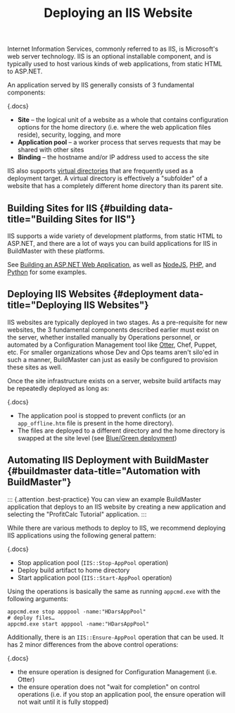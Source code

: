﻿---
title: Deploying an IIS Website
sequence: 300
keywords: buildmaster, deployments, web, iis
---

Internet Information Services, commonly referred to as IIS, is Microsoft's web server technology. IIS is an optional installable component, and is typically used to host various kinds of web applications, from static HTML to ASP.NET.

An application served by IIS generally consists of 3 fundamental components:

{.docs}
 - **Site** – the logical unit of a website as a whole that contains configuration options for the home directory (i.e. where the web application files reside), security, logging, and more
 - **Application pool** – a worker process that serves requests that may be shared with other sites
 - **Binding** – the hostname and/or IP address used to access the site

IIS also supports [virtual directories](https://docs.microsoft.com/en-us/iis/get-started/planning-your-iis-architecture/understanding-sites-applications-and-virtual-directories-on-iis#virtual-directories) that are frequently used as a deployment target. A virtual directory is effectively a "subfolder" of a website that has a completely different home directory than its parent site.

## Building Sites for IIS {#building data-title="Building Sites for IIS"}

IIS supports a wide variety of development platforms, from static HTML to ASP.NET, and there are a lot of ways you can build applications for IIS in BuildMaster with these platforms.

See [Building an ASP.NET Web Application](/docs/buildmaster/builds/platform-specific/dot-net/asp-net), as well as [NodeJS](/docs/buildmaster/builds/platform-specific/node-js), [PHP](/docs/buildmaster/builds/platform-specific/php), and [Python](/docs/buildmaster/builds/platform-specific/python) for some examples.


## Deploying IIS Websites {#deployment data-title="Deploying IIS Websites"}

IIS websites are typically deployed in two stages. As a pre-requisite for new websites, the 3 fundamental components described earlier must exist on the server, whether installed manually by Operations personnel, or automated by a Configuration Management tool like [Otter](https://inedo.com/otter), Chef, Puppet, etc. For smaller organizations whose Dev and Ops teams aren't silo'ed in such a manner, BuildMaster can just as easily be configured to provision these sites as well.

Once the site infrastructure exists on a server, website build artifacts may be repeatedly deployed as long as:

{.docs}
 - The application pool is stopped to prevent conflicts (or an  `app_offline.htm` file is present in the home directory). 
 - The files are deployed to a different directory and the home directory is swapped at the site level (see [Blue/Green deployment](/docs/buildmaster/deployments/patterns/blue-green))

## Automating IIS Deployment with BuildMaster {#buildmaster data-title="Automation with BuildMaster"}

::: {.attention .best-practice}
You can view an example BuildMaster application that deploys to an IIS website by creating a new application and selecting the "ProfitCalc Tutorial" application.
:::

While there are various methods to deploy to IIS, we recommend deploying IIS applications using the following general pattern:

{.docs}
 - Stop application pool (`IIS::Stop-AppPool` operation) 
 - Deploy build artifact to home directory
 - Start application pool (`IIS::Start-AppPool` operation)

Using the operations is basically the same as running `appcmd.exe` with the following arguments: 

```
appcmd.exe stop apppool -name:"HDarsAppPool"
# deploy files…
appcmd.exe start apppool -name:"HDarsAppPool"
```

Additionally, there is an `IIS::Ensure-AppPool` operation that can be used. It has 2 minor differences from the above control operations:

{.docs}
 - the ensure operation is designed for Configuration Management (i.e. Otter)
 - the ensure operation does not "wait for completion" on control operations (i.e. if you stop an application pool, the ensure operation will not wait until it is fully stopped) 

